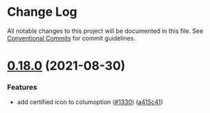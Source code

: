<!--
Licensed to the Apache Software Foundation (ASF) under one
or more contributor license agreements.  See the NOTICE file
distributed with this work for additional information
regarding copyright ownership.  The ASF licenses this file
to you under the Apache License, Version 2.0 (the
"License"); you may not use this file except in compliance
with the License.  You may obtain a copy of the License at

  http://www.apache.org/licenses/LICENSE-2.0

Unless required by applicable law or agreed to in writing,
software distributed under the License is distributed on an
"AS IS" BASIS, WITHOUT WARRANTIES OR CONDITIONS OF ANY
KIND, either express or implied.  See the License for the
specific language governing permissions and limitations
under the License.
-->

# Change Log

All notable changes to this project will be documented in this file.
See [Conventional Commits](https://conventionalcommits.org) for commit guidelines.

# [0.18.0](https://github.com/apache-bridge/bridge-ui/compare/v0.17.87...v0.18.0) (2021-08-30)


### Features

* add certified icon to columoption ([#1330](https://github.com/apache-bridge/bridge-ui/issues/1330)) ([a415c41](https://github.com/apache-bridge/bridge-ui/commit/a415c413954bc9c093ab5dfde62d458cf3224073))
